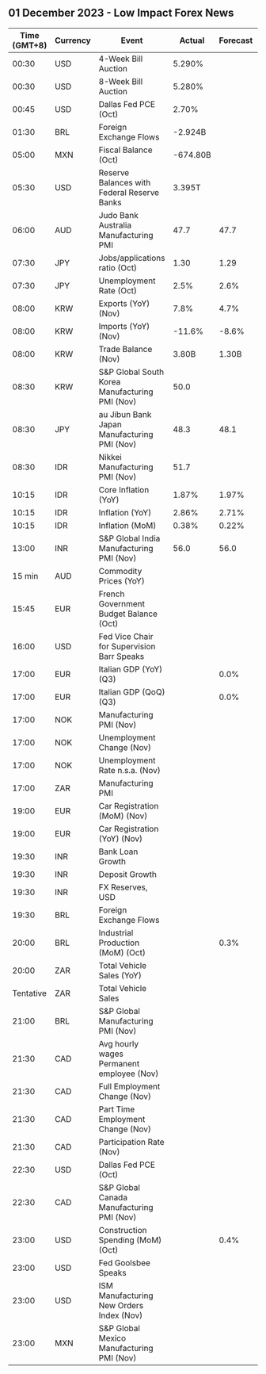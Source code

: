 ## 01 December 2023 - Low Impact Forex News

| Time (GMT+8) | Currency | Event | Actual | Forecast | Previous |
|------|----------|-------|--------|----------|----------|
| 00:30 | USD | 4-Week Bill Auction | 5.290% |  | 5.300% |
| 00:30 | USD | 8-Week Bill Auction | 5.280% |  | 5.280% |
| 00:45 | USD | Dallas Fed PCE (Oct) | 2.70% |  | 4.10% |
| 01:30 | BRL | Foreign Exchange Flows | -2.924B |  | -3.188B |
| 05:00 | MXN | Fiscal Balance (Oct) | -674.80B |  | -645.30B |
| 05:30 | USD | Reserve Balances with Federal Reserve Banks | 3.395T |  | 3.455T |
| 06:00 | AUD | Judo Bank Australia Manufacturing PMI | 47.7 | 47.7 | 48.2 |
| 07:30 | JPY | Jobs/applications ratio (Oct) | 1.30 | 1.29 | 1.29 |
| 07:30 | JPY | Unemployment Rate (Oct) | 2.5% | 2.6% | 2.6% |
| 08:00 | KRW | Exports (YoY) (Nov) | 7.8% | 4.7% | 5.1% |
| 08:00 | KRW | Imports (YoY) (Nov) | -11.6% | -8.6% | -9.7% |
| 08:00 | KRW | Trade Balance (Nov) | 3.80B | 1.30B | 1.63B |
| 08:30 | KRW | S&P Global South Korea Manufacturing PMI (Nov) | 50.0 |  | 49.8 |
| 08:30 | JPY | au Jibun Bank Japan Manufacturing PMI (Nov) | 48.3 | 48.1 | 48.7 |
| 08:30 | IDR | Nikkei Manufacturing PMI (Nov) | 51.7 |  | 51.5 |
| 10:15 | IDR | Core Inflation (YoY) | 1.87% | 1.97% | 1.91% |
| 10:15 | IDR | Inflation (YoY) | 2.86% | 2.71% | 2.56% |
| 10:15 | IDR | Inflation (MoM) | 0.38% | 0.22% | 0.17% |
| 13:00 | INR | S&P Global India Manufacturing PMI (Nov) | 56.0 | 56.0 | 55.5 |
| 15 min | AUD | Commodity Prices (YoY) |  |  | -16.8% |
| 15:45 | EUR | French Government Budget Balance (Oct) |  |  | -186.1B |
| 16:00 | USD | Fed Vice Chair for Supervision Barr Speaks |  |  |  |
| 17:00 | EUR | Italian GDP (YoY) (Q3) |  | 0.0% | 0.3% |
| 17:00 | EUR | Italian GDP (QoQ) (Q3) |  | 0.0% | -0.4% |
| 17:00 | NOK | Manufacturing PMI (Nov) |  |  | 47.9 |
| 17:00 | NOK | Unemployment Change (Nov) |  |  | 67.78K |
| 17:00 | NOK | Unemployment Rate n.s.a. (Nov) |  |  | 1.80% |
| 17:00 | ZAR | Manufacturing PMI |  |  | 45.4 |
| 19:00 | EUR | Car Registration (MoM) (Nov) |  |  | 13.20% |
| 19:00 | EUR | Car Registration (YoY) (Nov) |  |  | 18.10% |
| 19:30 | INR | Bank Loan Growth |  |  | 20.4% |
| 19:30 | INR | Deposit Growth |  |  | 13.5% |
| 19:30 | INR | FX Reserves, USD |  |  | 595.40B |
| 19:30 | BRL | Foreign Exchange Flows |  |  | -1.708B |
| 20:00 | BRL | Industrial Production (MoM) (Oct) |  | 0.3% | 0.1% |
| 20:00 | ZAR | Total Vehicle Sales (YoY) |  |  | -2.00% |
| Tentative | ZAR | Total Vehicle Sales |  |  | 45.45K |
| 21:00 | BRL | S&P Global Manufacturing PMI (Nov) |  |  | 48.6 |
| 21:30 | CAD | Avg hourly wages Permanent employee (Nov) |  |  | 5.0% |
| 21:30 | CAD | Full Employment Change (Nov) |  |  | -3.3K |
| 21:30 | CAD | Part Time Employment Change (Nov) |  |  | 20.8K |
| 21:30 | CAD | Participation Rate (Nov) |  |  | 65.6% |
| 22:30 | USD | Dallas Fed PCE (Oct) |  |  | 4.00% |
| 22:30 | CAD | S&P Global Canada Manufacturing PMI (Nov) |  |  | 48.6 |
| 23:00 | USD | Construction Spending (MoM) (Oct) |  | 0.4% | 0.4% |
| 23:00 | USD | Fed Goolsbee Speaks |  |  |  |
| 23:00 | USD | ISM Manufacturing New Orders Index (Nov) |  |  | 45.5 |
| 23:00 | MXN | S&P Global Mexico Manufacturing PMI (Nov) |  |  | 52.10 |
